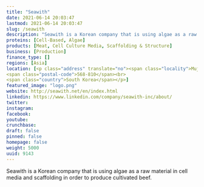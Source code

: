 ```yaml
---
title: "Seawith"
date: 2021-06-14 20:03:47
lastmod: 2021-06-14 20:03:47
slug: /seawith
description: "Seawith is a Korean company that is using algae as a raw material in cell media and scaffolding in order to produce cultivated beef."
proteins: [Cell-Based, Algae]
products: [Meat, Cell Culture Media, Scaffolding & Structure]
business: [Production]
finance_type: []
regions: [Asia]
location: [<p class="address" translate="no"><span class="locality">Muju</span><br>
<span class="postal-code">568-810</span><br>
<span class="country">South Korea</span></p>]
featured_image: "logo.png"
website: http://seawith.net/en/index.html
linkedin: https://www.linkedin.com/company/seawith-inc/about/
twitter: 
instagram: 
facebook: 
youtube: 
crunchbase: 
draft: false
pinned: false
homepage: false
weight: 5000
uuid: 9143
---
```

Seawith is a Korean company that is using algae as a raw material in cell media and scaffolding in order to produce cultivated beef.
